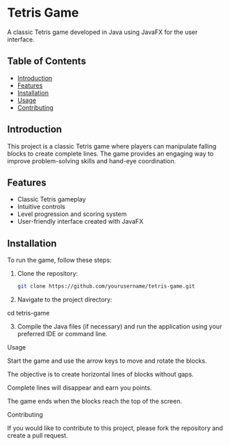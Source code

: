 # Tetris Game

A classic Tetris game developed in Java using JavaFX for the user interface.

## Table of Contents
- [Introduction](#introduction)
- [Features](#features)
- [Installation](#installation)
- [Usage](#usage)
- [Contributing](#contributing)

## Introduction

This project is a classic Tetris game where players can manipulate falling blocks to create complete lines. The game provides an engaging way to improve problem-solving skills and hand-eye coordination.

## Features

- Classic Tetris gameplay
- Intuitive controls
- Level progression and scoring system
- User-friendly interface created with JavaFX

## Installation

To run the game, follow these steps:

1. Clone the repository:
   ```bash
   git clone https://github.com/yourusername/tetris-game.git

2. Navigate to the project directory:

cd tetris-game


3. Compile the Java files (if necessary) and run the application using your preferred IDE or command line.



Usage

Start the game and use the arrow keys to move and rotate the blocks.

The objective is to create horizontal lines of blocks without gaps.

Complete lines will disappear and earn you points.

The game ends when the blocks reach the top of the screen.


Contributing

If you would like to contribute to this project, please fork the repository and create a pull request.

